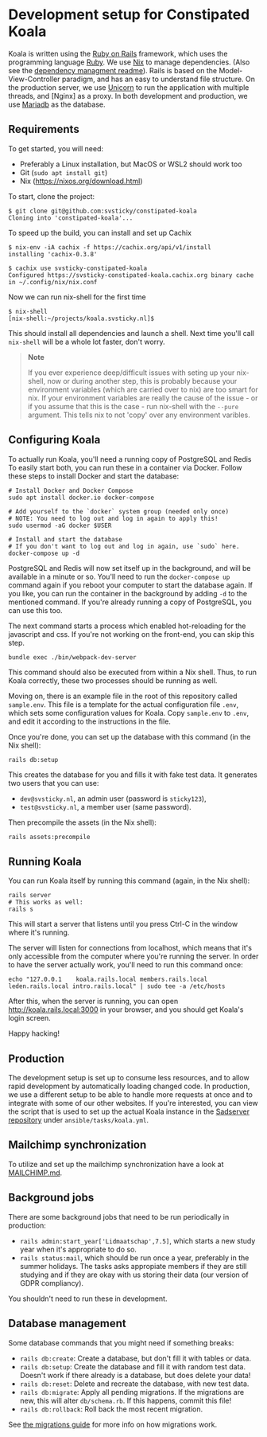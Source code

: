 # Development setup for Constipated Koala

Koala is written using the [Ruby on Rails] framework, which uses the
programming language [Ruby]. We use [Nix] to manage dependencies.
(Also see the [dependency managment readme](/DEPENDENCIES.md)).
Rails is based on the Model-View-Controller paradigm, and has an easy to
understand file structure. On the production server, we use [Unicorn] to run
the application with multiple threads, and [Nginx] as a proxy.
In both development and production, we use [Mariadb] as the database.

[Nix]: https://nixos.org/
[Mariadb]: https://mariadb.org
[Ruby on Rails]: https://guides.rubyonrails.org/getting_started.html
[Ruby]: https://www.ruby-lang.org/
[Unicorn]: https://bogomips.org/unicorn/

## Requirements

To get started, you will need:

- Preferably a Linux installation, but MacOS or WSL2 should work too
- Git (`sudo apt install git`)
- Nix (<https://nixos.org/download.html>)

To start, clone the project:

```console
$ git clone git@github.com:svsticky/constipated-koala
Cloning into 'constipated-koala'...
```

To speed up the build, you can install and set up Cachix

```console
$ nix-env -iA cachix -f https://cachix.org/api/v1/install
installing 'cachix-0.3.8'

$ cachix use svsticky-constipated-koala
Configured https://svsticky-constipated-koala.cachix.org binary cache in ~/.config/nix/nix.conf
```

Now we can run nix-shell for the first time

```console
$ nix-shell
[nix-shell:~/projects/koala.svsticky.nl]$
```

This should install all dependencies and launch a shell.
Next time you'll call `nix-shell` will be a whole lot faster, don't worry.

> **Note**
>
> If you ever experience deep/difficult issues with seting up your nix-shell, now or during
> another step, this is probably because your environment variables (which are carried over
> to nix) are too smart for nix. If your environment variables are really the cause of
> the issue - or if you assume that this is the case - run nix-shell with the ``--pure`` argument.
> This tells nix to not 'copy' over any environment varibles.

## Configuring Koala

To actually run Koala, you'll need a running copy of PostgreSQL and Redis
To easily start both, you can run these in a container via Docker.
Follow these steps to install Docker and start the database:

``` shell
# Install Docker and Docker Compose
sudo apt install docker.io docker-compose

# Add yourself to the `docker` system group (needed only once)
# NOTE: You need to log out and log in again to apply this!
sudo usermod -aG docker $USER

# Install and start the database
# If you don't want to log out and log in again, use `sudo` here.
docker-compose up -d
```

PostgreSQL and Redis will now set itself up in the background, and will be available in
a minute or so.
You'll need to run the `docker-compose up` command again if you
reboot your computer to start the database again. If you like, you can run the
container in the background by adding `-d` to the mentioned command.
If you're already running a copy of PostgreSQL, you can use this too.

The next command starts a process which enabled hot-reloading for the javascript and css.
If you're not working on the front-end, you can skip this step.

```console
bundle exec ./bin/webpack-dev-server
```

This command should also be executed from within a Nix shell.
Thus, to run Koala correctly, these two processes should be running as well.


Moving on, there is an example file in the root of this repository called
`sample.env`. This file is a template for the actual configuration file
`.env`, which sets some configuration values for Koala. Copy
`sample.env` to `.env`, and edit it according to the
instructions in the file.

Once you're done, you can set up the database with this command (in the Nix shell):

```console
rails db:setup
```

This creates the database for you and fills it with fake test data.
It generates two users that you can use:

- `dev@svsticky.nl`, an admin user (password is `sticky123`),
- `test@svsticky.nl`, a member user (same password).

Then precompile the assets (in the Nix shell):

``` bash
rails assets:precompile
```

## Running Koala

You can run Koala itself by running this command (again, in the Nix shell):

```console
rails server
# This works as well:
rails s
```

This will start a server that listens until you press Ctrl-C in the window
where it's running.

The server will listen for connections from localhost, which means that it's
only accessible from the computer where you're running the server.
In order to have the server actually work, you'll need to run this command once:

```console
echo "127.0.0.1    koala.rails.local members.rails.local leden.rails.local intro.rails.local" | sudo tee -a /etc/hosts
```

After this, when the server is running, you can open
<http://koala.rails.local:3000> in your browser, and you should get Koala's login
screen.

Happy hacking!

## Production

The development setup is set up to consume less resources, and to allow rapid
development by automatically loading changed code. In production, we use
a different setup to be able to handle more requests at once and to integrate
with some of our other websites. If you're interested, you can view the script
that is used to set up the actual Koala instance in the [Sadserver repository]
under `ansible/tasks/koala.yml`.

[Sadserver repository]: https://github.com/svsticky/sadserver

## Mailchimp synchronization

To utilize and set up the mailchimp synchronization have a look at [MAILCHIMP.md](MAILCHIMP.md).

## Background jobs

There are some background jobs that need to be run periodically in production:

- `rails admin:start_year['Lidmaatschap',7.5]`, which starts a new study year
  when it's appropriate to do so.
- `rails status:mail`, which should be run once a year, preferably in the summer
  holidays. The tasks asks appropiate members if they are still studying and if
  they are okay with us storing their data (our version of GDPR compliancy).

You shouldn't need to run these in development.

## Database management

Some database commands that you might need if something breaks:

- `rails db:create`: Create a database, but don't fill it with tables or data.
- `rails db:setup`: Create the database and fill it with random test data.
  Doesn't work if there already is a database, but does delete your data!
- `rails db:reset`: Delete and recreate the database, with new test data.
- `rails db:migrate`: Apply all pending migrations. If the migrations are new,
  this will alter `db/schema.rb`. If this happens, commit this file!
- `rails db:rollback`: Roll back the most recent migration.

See [the migrations guide] for more info on how migrations work.

[the migrations guide]: https://guides.rubyonrails.org/active_record_migrations.html

